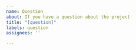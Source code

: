 ```yaml
---
name: Question
about: If you have a question about the project
title: "[question]"
labels: question
assignees: ''

---
```




